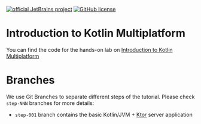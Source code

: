 [![official JetBrains project](https://jb.gg/badges/official.svg)](https://confluence.jetbrains.com/display/ALL/JetBrains+on+GitHub)
[![GitHub license](https://img.shields.io/badge/license-Apache%20License%202.0-blue.svg?style=flat)](https://www.apache.org/licenses/LICENSE-2.0)

# Introduction to Kotlin Multiplatform

You can find the code for the hands-on lab on [Introduction to Kotlin Multiplatform](https://github.com/kotlin-hands-on/hands-on/Introduction%20to%20Kotlin%20Multiplatform)


# Branches

We use Git Branches to separate different steps of the tutorial. Please check `step-NNN` branches for more details:

- `step-001` branch contains the basic Kotlin/JVM + [Ktor](https://ktor.io) server application




